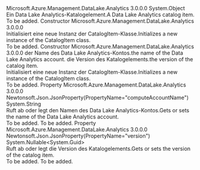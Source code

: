 <Type Name="CatalogItem" FullName="Microsoft.Azure.Management.DataLake.Analytics.Models.CatalogItem">
  <TypeSignature Language="C#" Value="public class CatalogItem" />
  <TypeSignature Language="ILAsm" Value=".class public auto ansi beforefieldinit CatalogItem extends System.Object" />
  <TypeSignature Language="DocId" Value="T:Microsoft.Azure.Management.DataLake.Analytics.Models.CatalogItem" />
  <TypeSignature Language="VB.NET" Value="Public Class CatalogItem" />
  <TypeSignature Language="F#" Value="type CatalogItem = class" />
  <AssemblyInfo>
    <AssemblyName>Microsoft.Azure.Management.DataLake.Analytics</AssemblyName>
    <AssemblyVersion>3.0.0.0</AssemblyVersion>
  </AssemblyInfo>
  <Base>
    <BaseTypeName>System.Object</BaseTypeName>
  </Base>
  <Interfaces />
  <Docs>
    <summary>
            <span data-ttu-id="a2ed6-101">Ein Data Lake Analytics-Katalogelement.</span><span class="sxs-lookup"><span data-stu-id="a2ed6-101">A Data Lake Analytics catalog item.</span></span>
            </summary>
    <remarks>To be added.</remarks>
  </Docs>
  <Members>
    <Member MemberName=".ctor">
      <MemberSignature Language="C#" Value="public CatalogItem ();" />
      <MemberSignature Language="ILAsm" Value=".method public hidebysig specialname rtspecialname instance void .ctor() cil managed" />
      <MemberSignature Language="DocId" Value="M:Microsoft.Azure.Management.DataLake.Analytics.Models.CatalogItem.#ctor" />
      <MemberSignature Language="VB.NET" Value="Public Sub New ()" />
      <MemberType>Constructor</MemberType>
      <AssemblyInfo>
        <AssemblyName>Microsoft.Azure.Management.DataLake.Analytics</AssemblyName>
        <AssemblyVersion>3.0.0.0</AssemblyVersion>
      </AssemblyInfo>
      <Parameters />
      <Docs>
        <summary>
            <span data-ttu-id="a2ed6-102">Initialisiert eine neue Instanz der CatalogItem-Klasse.</span><span class="sxs-lookup"><span data-stu-id="a2ed6-102">Initializes a new instance of the CatalogItem class.</span></span>
            </summary>
        <remarks>To be added.</remarks>
      </Docs>
    </Member>
    <Member MemberName=".ctor">
      <MemberSignature Language="C#" Value="public CatalogItem (string computeAccountName = null, Nullable&lt;Guid&gt; version = null);" />
      <MemberSignature Language="ILAsm" Value=".method public hidebysig specialname rtspecialname instance void .ctor(string computeAccountName, valuetype System.Nullable`1&lt;valuetype System.Guid&gt; version) cil managed" />
      <MemberSignature Language="DocId" Value="M:Microsoft.Azure.Management.DataLake.Analytics.Models.CatalogItem.#ctor(System.String,System.Nullable{System.Guid})" />
      <MemberSignature Language="VB.NET" Value="Public Sub New (Optional computeAccountName As String = null, Optional version As Nullable(Of Guid) = null)" />
      <MemberSignature Language="F#" Value="new Microsoft.Azure.Management.DataLake.Analytics.Models.CatalogItem : string * Nullable&lt;Guid&gt; -&gt; Microsoft.Azure.Management.DataLake.Analytics.Models.CatalogItem" Usage="new Microsoft.Azure.Management.DataLake.Analytics.Models.CatalogItem (computeAccountName, version)" />
      <MemberType>Constructor</MemberType>
      <AssemblyInfo>
        <AssemblyName>Microsoft.Azure.Management.DataLake.Analytics</AssemblyName>
        <AssemblyVersion>3.0.0.0</AssemblyVersion>
      </AssemblyInfo>
      <Parameters>
        <Parameter Name="computeAccountName" Type="System.String" />
        <Parameter Name="version" Type="System.Nullable&lt;System.Guid&gt;" />
      </Parameters>
      <Docs>
        <param name="computeAccountName"><span data-ttu-id="a2ed6-103">der Name des Data Lake Analytics-Kontos.</span><span class="sxs-lookup"><span data-stu-id="a2ed6-103">the name of the Data Lake Analytics account.</span></span></param>
        <param name="version"><span data-ttu-id="a2ed6-104">die Version des Katalogelements.</span><span class="sxs-lookup"><span data-stu-id="a2ed6-104">the version of the catalog item.</span></span></param>
        <summary>
            <span data-ttu-id="a2ed6-105">Initialisiert eine neue Instanz der CatalogItem-Klasse.</span><span class="sxs-lookup"><span data-stu-id="a2ed6-105">Initializes a new instance of the CatalogItem class.</span></span>
            </summary>
        <remarks>To be added.</remarks>
      </Docs>
    </Member>
    <Member MemberName="ComputeAccountName">
      <MemberSignature Language="C#" Value="public string ComputeAccountName { get; set; }" />
      <MemberSignature Language="ILAsm" Value=".property instance string ComputeAccountName" />
      <MemberSignature Language="DocId" Value="P:Microsoft.Azure.Management.DataLake.Analytics.Models.CatalogItem.ComputeAccountName" />
      <MemberSignature Language="VB.NET" Value="Public Property ComputeAccountName As String" />
      <MemberSignature Language="F#" Value="member this.ComputeAccountName : string with get, set" Usage="Microsoft.Azure.Management.DataLake.Analytics.Models.CatalogItem.ComputeAccountName" />
      <MemberType>Property</MemberType>
      <AssemblyInfo>
        <AssemblyName>Microsoft.Azure.Management.DataLake.Analytics</AssemblyName>
        <AssemblyVersion>3.0.0.0</AssemblyVersion>
      </AssemblyInfo>
      <Attributes>
        <Attribute>
          <AttributeName>Newtonsoft.Json.JsonProperty(PropertyName="computeAccountName")</AttributeName>
        </Attribute>
      </Attributes>
      <ReturnValue>
        <ReturnType>System.String</ReturnType>
      </ReturnValue>
      <Docs>
        <summary>
            <span data-ttu-id="a2ed6-106">Ruft ab oder legt den Namen des Data Lake Analytics-Kontos.</span><span class="sxs-lookup"><span data-stu-id="a2ed6-106">Gets or sets the name of the Data Lake Analytics account.</span></span>
            </summary>
        <value>To be added.</value>
        <remarks>To be added.</remarks>
      </Docs>
    </Member>
    <Member MemberName="Version">
      <MemberSignature Language="C#" Value="public Nullable&lt;Guid&gt; Version { get; set; }" />
      <MemberSignature Language="ILAsm" Value=".property instance valuetype System.Nullable`1&lt;valuetype System.Guid&gt; Version" />
      <MemberSignature Language="DocId" Value="P:Microsoft.Azure.Management.DataLake.Analytics.Models.CatalogItem.Version" />
      <MemberSignature Language="VB.NET" Value="Public Property Version As Nullable(Of Guid)" />
      <MemberSignature Language="F#" Value="member this.Version : Nullable&lt;Guid&gt; with get, set" Usage="Microsoft.Azure.Management.DataLake.Analytics.Models.CatalogItem.Version" />
      <MemberType>Property</MemberType>
      <AssemblyInfo>
        <AssemblyName>Microsoft.Azure.Management.DataLake.Analytics</AssemblyName>
        <AssemblyVersion>3.0.0.0</AssemblyVersion>
      </AssemblyInfo>
      <Attributes>
        <Attribute>
          <AttributeName>Newtonsoft.Json.JsonProperty(PropertyName="version")</AttributeName>
        </Attribute>
      </Attributes>
      <ReturnValue>
        <ReturnType>System.Nullable&lt;System.Guid&gt;</ReturnType>
      </ReturnValue>
      <Docs>
        <summary>
            <span data-ttu-id="a2ed6-107">Ruft ab oder legt die Version des Katalogelements.</span><span class="sxs-lookup"><span data-stu-id="a2ed6-107">Gets or sets the version of the catalog item.</span></span>
            </summary>
        <value>To be added.</value>
        <remarks>To be added.</remarks>
      </Docs>
    </Member>
  </Members>
</Type>